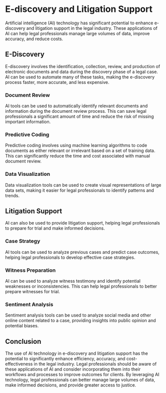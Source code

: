 E-discovery and Litigation Support
=======================================================================================

Artificial intelligence (AI) technology has significant potential to enhance e-discovery and litigation support in the legal industry. These applications of AI can help legal professionals manage large volumes of data, improve accuracy, and reduce costs.

E-Discovery
-----------

E-discovery involves the identification, collection, review, and production of electronic documents and data during the discovery phase of a legal case. AI can be used to automate many of these tasks, making the e-discovery process faster, more accurate, and less expensive.

### Document Review

AI tools can be used to automatically identify relevant documents and information during the document review process. This can save legal professionals a significant amount of time and reduce the risk of missing important information.

### Predictive Coding

Predictive coding involves using machine learning algorithms to code documents as either relevant or irrelevant based on a set of training data. This can significantly reduce the time and cost associated with manual document review.

### Data Visualization

Data visualization tools can be used to create visual representations of large data sets, making it easier for legal professionals to identify patterns and trends.

Litigation Support
------------------

AI can also be used to provide litigation support, helping legal professionals to prepare for trial and make informed decisions.

### Case Strategy

AI tools can be used to analyze previous cases and predict case outcomes, helping legal professionals to develop effective case strategies.

### Witness Preparation

AI can be used to analyze witness testimony and identify potential weaknesses or inconsistencies. This can help legal professionals to better prepare witnesses for trial.

### Sentiment Analysis

Sentiment analysis tools can be used to analyze social media and other online content related to a case, providing insights into public opinion and potential biases.

Conclusion
----------

The use of AI technology in e-discovery and litigation support has the potential to significantly enhance efficiency, accuracy, and cost-effectiveness in the legal industry. Legal professionals should be aware of these applications of AI and consider incorporating them into their workflows and processes to improve outcomes for clients. By leveraging AI technology, legal professionals can better manage large volumes of data, make informed decisions, and provide greater access to justice.
